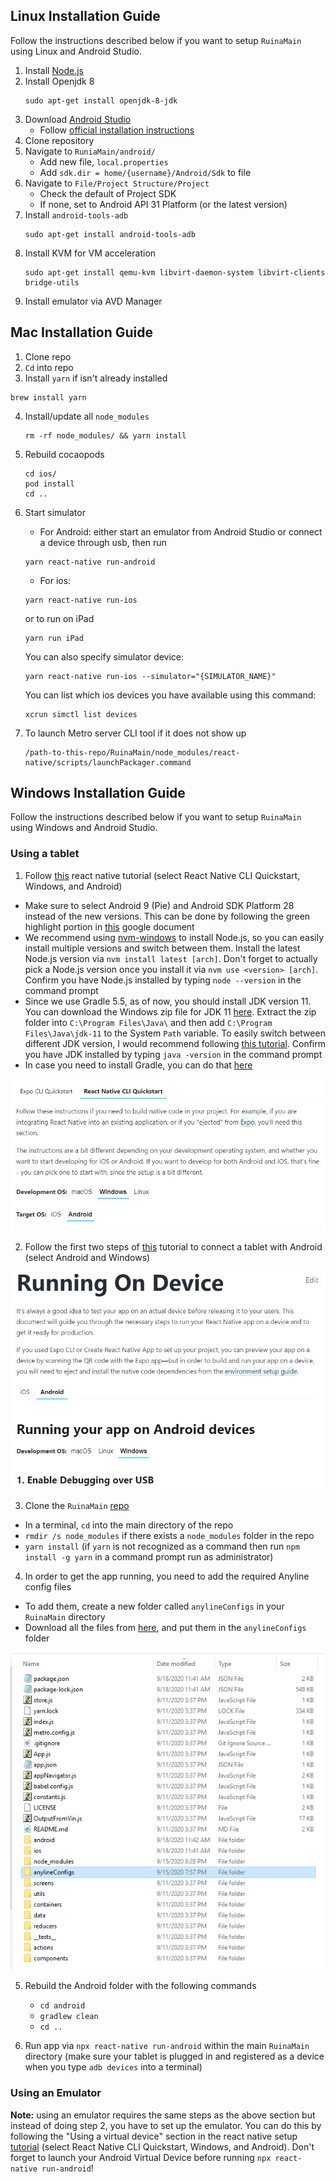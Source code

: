 ## Linux Installation Guide

Follow the instructions described below if you want to setup `RuinaMain` using Linux and Android Studio.

1. Install [Node.js](https://nodejs.org/en/download/)
2. Install Openjdk 8
   ```
   sudo apt-get install openjdk-8-jdk
   ```
3. Download [Android Studio](https://developer.android.com/studio)
   - Follow [official installation instructions](https://developer.android.com/studio/install)
4. Clone repository
5. Navigate to `RuniaMain/android/`
   - Add new file, `local.properties`
   - Add `sdk.dir = home/{username}/Android/Sdk` to file
6. Navigate to `File/Project Structure/Project`
   - Check the default of Project SDK
   - If none, set to Android API 31 Platform (or the latest version)
7. Install `android-tools-adb`
   ```
   sudo apt-get install android-tools-adb
   ```
8. Install KVM for VM acceleration
   ```
   sudo apt-get install qemu-kvm libvirt-daemon-system libvirt-clients bridge-utils
   ```
9. Install emulator via AVD Manager

## Mac Installation Guide

1. Clone repo
2. `Cd` into repo
3. Install `yarn` if isn't already installed

```
brew install yarn
```

4. Install/update all `node_modules`
   ```
   rm -rf node_modules/ && yarn install
   ```
5. Rebuild cocaopods
   ```
   cd ios/
   pod install
   cd ..
   ```
6. Start simulator
   - For Android: either start an emulator from Android Studio or connect a device through usb, then run
   ```
   yarn react-native run-android
   ```
   - For ios:
   ```
   yarn react-native run-ios
   ```
   or to run on iPad
   ```
   yarn run iPad
   ```
   You can also specify simulator device:
   ```
   yarn react-native run-ios --simulator="{SIMULATOR_NAME}"
   ```
   You can list which ios devices you have available using this command:
   ```
   xcrun simctl list devices
   ```
7. To launch Metro server CLI tool if it does not show up

   ```
   /path-to-this-repo/RuinaMain/node_modules/react-native/scripts/launchPackager.command
   ```

## Windows Installation Guide

Follow the instructions described below if you want to setup `RuinaMain` using Windows and Android Studio.

### Using a tablet

1.  Follow [this](https://reactnative.dev/docs/environment-setup) react native tutorial (select React Native CLI Quickstart, Windows, and Android)

- Make sure to select Android 9 (Pie) and Android SDK Platform 28 instead of the new versions. This can be done by following the green highlight portion in [this](https://docs.google.com/document/d/1Jq3eBB1jNj5tPj4pSyWM1NAS5JwnqvRIsML5aK6KDPE/edit?usp=sharing) google document
- We recommend using [nvm-windows](https://github.com/coreybutler/nvm-windows) to install Node.js, so you can easily install multiple versions and switch between them. Install the latest Node.js version via `nvm install latest [arch]`. Don't forget to actually pick a Node.js version once you install it via `nvm use <version> [arch]`. Confirm you have Node.js installed by typing `node --version` in the command prompt
- Since we use Gradle 5.5, as of now, you should install JDK version 11. You can download the Windows zip file for JDK 11 [here](https://jdk.java.net/java-se-ri/11). Extract the zip folder into `C:\Program Files\Java\` and then add `C:\Program Files\Java\jdk-11` to the System `Path` variable. To easily switch between different JDK version, I would recommend following [this tutorial](https://www.happycoders.eu/java/how-to-switch-multiple-java-versions-windows/). Confirm you have JDK installed by typing `java -version` in the command prompt
- In case you need to install Gradle, you can do that [here](https://gradle.org/install/)

![image](./imagesMD/reactTutorial.PNG)

2.  Follow the first two steps of [this](https://reactnative.dev/docs/running-on-device) tutorial to connect a tablet with Android (select Android and Windows)

![image](./imagesMD/connectTabletTutorial.PNG)

3.  Clone the `RuinaMain` [repo](https://github.com/santosfamilyfoundation/RuinaMain)

- In a terminal, `cd` into the main directory of the repo
- `rmdir /s node_modules` if there exists a `node_modules` folder in the repo
- `yarn install` (if `yarn` is not recognized as a command then run `npm install -g yarn` in a command prompt run as administrator)

4.  In order to get the app running, you need to add the required Anyline config files

- To add them, create a new folder called `anylineConfigs` in your `RuinaMain` directory
- Download all the files from [here](https://drive.google.com/drive/folders/1R-s-ASSDIUl32IrHriw40iRoKcLCaVOv), and put them in the `anylineConfigs` folder

![image](./imagesMD/anylineFolder.png)

5.  Rebuild the Android folder with the following commands

    - `cd android`
    - `gradlew clean`
    - `cd ..`

6.  Run app via `npx react-native run-android` within the main `RuinaMain` directory (make sure your tablet is plugged in and registered as a device when you type `adb devices` into a terminal)

### Using an Emulator

**Note:** using an emulator requires the same steps as the above section but instead of doing step 2, you have to set up the emulator. You can do this by following the "Using a virtual device" section in the react native setup [tutorial](https://reactnative.dev/docs/environment-setup) (select React Native CLI Quickstart, Windows, and Android). Don't forget to launch your Android Virtual Device before running `npx react-native run-android`!

